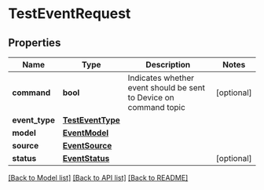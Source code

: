 # TestEventRequest


## Properties
Name | Type | Description | Notes
------------ | ------------- | ------------- | -------------
**command** | **bool** | Indicates whether event should be sent to Device on command topic | [optional] 
**event_type** | [**TestEventType**](TestEventType.md) |  | 
**model** | [**EventModel**](EventModel.md) |  | 
**source** | [**EventSource**](EventSource.md) |  | 
**status** | [**EventStatus**](EventStatus.md) |  | [optional] 

[[Back to Model list]](../README.md#documentation-for-models) [[Back to API list]](../README.md#documentation-for-api-endpoints) [[Back to README]](../README.md)


